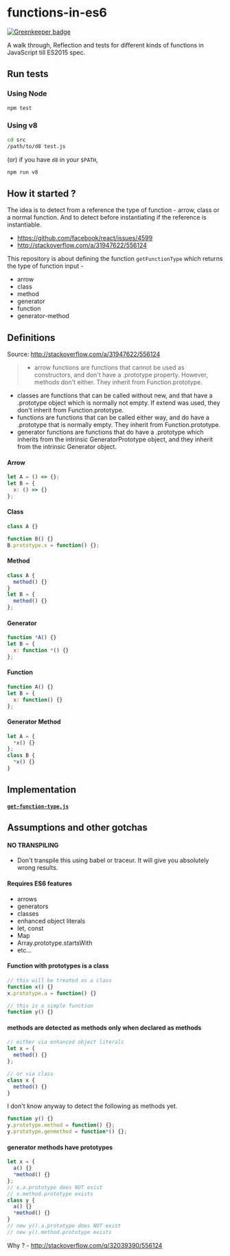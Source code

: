 # functions-in-es6

[![Greenkeeper badge](https://badges.greenkeeper.io/boopathi/functions-in-es6.svg)](https://greenkeeper.io/)

A walk through, Reflection and tests for different kinds of functions in JavaScript till ES2015 spec.

## Run tests

### Using Node

```sh
npm test
```

### Using v8

```sh
cd src
/path/to/d8 test.js
```

(or) if you have `d8` in your `$PATH`,

```sh
npm run v8
```

## How it started ?

The idea is to detect from a reference the type of function - arrow, class or a normal function. And to detect before instantiating if the reference is instantiable.

+ https://github.com/facebook/react/issues/4599
+ http://stackoverflow.com/a/31947622/556124

This repository is about defining the function `getFunctionType` which returns the type of function input -

+ arrow
+ class
+ method
+ generator
+ function
+ generator-method

## Definitions

Source: http://stackoverflow.com/a/31947622/556124

> + arrow functions are functions that cannot be used as constructors, and don't have a .prototype property. However, methods don't either. They inherit from Function.prototype.
+ classes are functions that can be called without new, and that have a .prototype object which is normally not empty. If extend was used, they don't inherit from Function.prototype.
+ functions are functions that can be called either way, and do have a .prototype that is normally empty. They inherit from Function.prototype.
+ generator functions are functions that do have a .prototype which inherits from the intrinsic GeneratorPrototype object, and they inherit from the intrinsic Generator object.

#### Arrow

```js
let A = () => {};
let B = {
  x: () => {}
};
```

#### Class

```js
class A {}

function B() {}
B.prototype.x = function() {};
```

#### Method

```js
class A {
  method() {}
}
let B = {
  method() {}
};
```

#### Generator

```js
function *A() {}
let B = {
  x: function *() {}
};
```

#### Function

```js
function A() {}
let B = {
  x: function() {}
};
```

#### Generator Method

```js
let A = {
  *x() {}
};
class B {
  *x() {}
}
```

## Implementation

#### [`get-function-type.js`](src/get-function-type.js)

## Assumptions and other gotchas

#### NO TRANSPILING

+ Don't transpile this using babel or traceur. It will give you absolutely wrong results.

#### Requires ES6 features

+ arrows
+ generators
+ classes
+ enhanced object literals
+ let, const
+ Map
+ Array.prototype.startsWith
+ etc...

#### Function with prototypes is a class

```js
// this will be treated as a class
function x() {}
x.prototype.a = function() {}

// this is a simple function
function y() {}
```

#### methods are detected as methods only when declared as methods

```js
// either via enhanced object literals
let x = {
  method() {}
};

// or via class
class x {
  method() {}
}
```

I don't know anyway to detect the following as methods yet.

```js
function y() {}
y.prototype.method = function() {};
y.prototype.genmethod = function*() {};
```

#### generator methods have prototypes

```js
let x = {
  a() {}
  *method() {}
};
// x.a.prototype does NOT exist
// x.method.prototype exists
class y {
  a() {}
  *method() {}
}
// new y().a.prototype does NOT exist
// new y().method.prototype exists
```

Why ? - http://stackoverflow.com/q/32039390/556124
